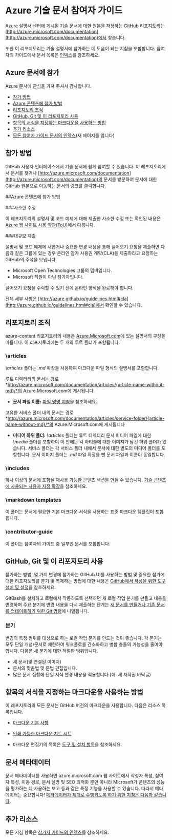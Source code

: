 # Azure 기술 문서 참여자 가이드

Azure 설명서 센터에 게시된 기술 문서에 대한 원본을 저장하는 GitHub 리포지토리는 [http://azure.microsoft.com/documentation](http://azure.microsoft.com/documentation)에서 찾습니다.

또한 이 리포지토리는 기술 설명서에 참가하는 데 도움이 되는 지침을 포함합니다. 참여자의 가이드에서 문서 목록은 [인덱스](https://github.com/Azure/azure-content/blob/master/contributor-guide/contributor-guide-index.md)를 참조하세요.

## Azure 문서에 참가

Azure 문서에 관심을 가져 주셔서 감사합니다.

* [참가 방법](#참가-방법)
* [Azure 콘텐츠에 참가 방법](#Azure-콘텐츠에-참가-방법)
* [리포지토리 조직](#리포지토리-조직)
* [GitHub, Git 및 이 리포지토리 사용](#GitHub,-Git-및-이-리포지토리-사용)
* [항목의 서식을 지정하는 마크다운을 사용하는 방법](#항목의-서식을-지정하는-마크다운을-사용하는-방법)
* [추가 리소스](#추가-리소스)
* [모든 참여자 가이드 문서의 인덱스](https://github.com/Azure/azure-content/blob/master/contributor-guide/contributor-guide-index.md)(새 페이지를 엽니다)

## 참가 방법

GitHub 사용자 인터페이스에서 기술 문서에 쉽게 참여할 수 있습니다. 이 레포지토리에서 문서를 찾거나 [http://azure.microsoft.com/documentation](http://azure.microsoft.com/documentation)의 문서를 방문하여 문서에 대한 GitHub 원본으로 이동하는 문서의 링크를 클릭합니다.

##Azure 콘텐츠에 참가 방법

###사소한 수정

이 레포지토리의 설명서 및 코드 예제에 대해 제출한 사소한 수정 또는 확인된 내용은 [Azure 웹 사이트 사용 약관(ToU)](http://azure.microsoft.com/support/legal/website-terms-of-use/)에서 다룹니다.


###대규모 제출

설명서 및 코드 예제에 새롭거나 중요한 변경 내용을 통해 끌어오기 요청을 제출하면 다음과 같은 그룹에 있는 경우 온라인 참가 사용권 계약(CLA)을 제출하라고 요청하는 GitHub의 주석을 보냅니다.

* Microsoft Open Technologies 그룹의 멤버입니다.
* Microsoft 직원이 아닌 참가자입니다.

끌어오기 요청을 수락할 수 있기 전에 온라인 양식을 완료해야 합니다.

전체 세부 사항은 [http://azure.github.io/guidelines.html#cla](http://azure.github.io/guidelines.html#cla)에서 확인할 수 있습니다.

## 리포지토리 조직

azure-content 리포지토리의 내용은 [Azure.Microsoft.com](http://azure.microsoft.com)에 있는 설명서의 구성을 따릅니다. 이 리포지토리에는 두 개의 루트 폴더가 포함됩니다.

### \articles

*\articles* 폴더는 *.md* 확장을 사용하여 마크다운 파일 형식의 설명서를 포함합니다.

루트 디렉터리의 문서는 경로 *http://azure.microsoft.com/documentation/articles/{article-name-without-md}/*의 Azure.Microsoft.com에 게시됩니다.

* **문서 파일 이름:** [파일 명명 지침](https://github.com/Azure/azure-content/blob/master/contributor-guide/file-names-and-locations.md)을 참조하세요.

고유한 서비스 폴더 내의 문서는 경로 
*http://azure.microsoft.com/documentation/articles/service-folder/{article-name-without-md}/*의 Azure.Microsoft.com에 게시됩니다

* **미디어 하위 폴더:** *\articles* 폴더는 루트 디렉터리 문서 미디어 파일에 대한 *\media* 폴더를 포함하며 이 안에는 각 아티클에 대한 이미지가 담긴 하위 폴더가 있습니다. 서비스 폴더는 각 서비스 폴더 내에서 문서에 대한 별도의 미디어 폴더를 포함합니다. 문서 이미지 폴더는 *.md* 파일 확장을 뺀 문서 파일과 이름이 동일합니다.

### \includes

하나 이상의 문서에 포함될 재사용 가능한 콘텐츠 섹션을 만들 수 있습니다. [기술 콘텐츠에 사용되는 사용자 지정 확장](https://github.com/Azure/azure-content/blob/master/contributor-guide/custom-markdown-extensions.md)을 참조하세요.

### \markdown templates

이 폴더는 문서에 필요한 기본 마크다운 서식을 사용하는 표준 마크다운 템플릿이 포함됩니다.

### \contributor-guide

이 폴더는 참여자의 가이드 중 일부인 문서를 포함합니다.

## GitHub, Git 및 이 리포지토리 사용

참가하는 방법, 몇 가지 변경에 참가하는 GitHub UI를 사용하는 방법 및 중요한 참가에 대한 리포지토리를 분기 및 복제하는 방법에 대한 내용은 [GitHub에서 작성을 위한 도구 설치 및 설정](https://github.com/Azure/azure-content/blob/master/contributor-guide/tools-and-setup.md)을 참조하세요.

GitBash를 설치하고 로컬에서 작동하도록 선택하면 새 로컬 작업 분기를 만들고 내용을 변경하며 주요 분기에 변경 내용을 다시 제출하는 단계는 [새 문서를 만들거나 기존 문서를 업데이트하기 위한 Git 명령](https://github.com/Azure/azure-content/blob/master/contributor-guide/git-commands-for-master.md)에 나열됩니다.

### 분기

변경의 특정 범위를 대상으로 하는 로컬 작업 분기를 만드는 것이 좋습니다. 각 분기는 모두 단일 개념/문서로 제한하여 워크플로를 간소화하고 병합 충돌의 가능성을 줄여야 합니다. 다음은 새 분기에 대한 적절한 범위입니다.

* 새 문서(및 연결된 이미지)
* 문서의 맞춤법 및 문법 편집입니다.
* 많은 문서 집합에 단일 서식 변경 내용을 적용합니다.(예: 새 저작권 바닥글)

## 항목의 서식을 지정하는 마크다운을 사용하는 방법

이 레포지토리의 모든 문서는 GitHub 버전의 마크다운을 사용합니다. 다음은 리소스 목록입니다.

- [마크다운 기본 사항](https://help.github.com/articles/markdown-basics/)

- [인쇄 가능한 마크다운 치트 시트](https://github.com/Azure/azure-content/blob/master/contributor-guide/media/documents/markdown-cheatsheet.pdf?raw=true)

- 마크다운 편집기의 목록은 [도구 및 설치 항목](https://github.com/Azure/azure-content/blob/master/contributor-guide/tools-and-setup.md#install-a-markdown-editor)을 참조하세요.

## 문서 메타데이터

문서 메타데이터를 사용하면 azure.microsoft.com 웹 사이트에서 작성자 특성, 참여자 특성, 이동 경로, 문서 설명 및 SEO 최적화 뿐만 아니라 Microsoft가 콘텐츠의 성능을 평가하는 데 사용하는 보고 등과 같은 특정 기능을 사용할 수 있습니다. 따라서 메타데이터는 중요합니다! [메타데이터가 제대로 수행되도록 하기 위한 지침은 다음과 같습니다](https://github.com/Azure/azure-content/blob/master/contributor-guide/article-metadata.md).

## 추가 리소스

모든 지침 항목은 [참가자 가이드의 인덱스](https://github.com/Azure/azure-content/blob/master/contributor-guide/contributor-guide-index.md)를 참조하세요.

<!----HONumber=AcomDC_0307_2016-->